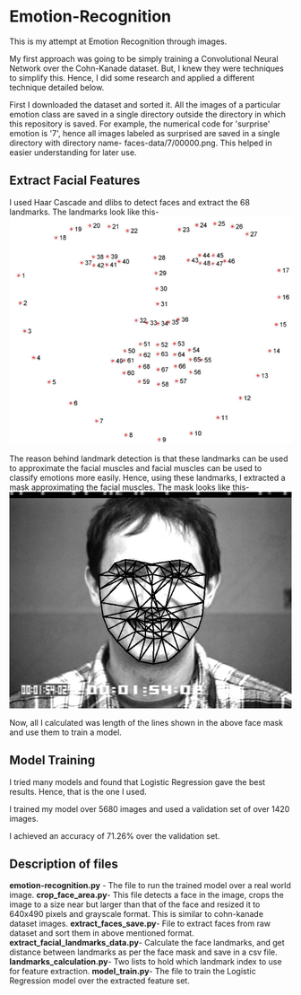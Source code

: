 # Emotion-Recognition #

This is my attempt at Emotion Recognition through images.

My first approach was going to be simply training a Convolutional Neural Network over the Cohn-Kanade dataset. But, I knew they were techniques to simplify this. Hence, I did some research and applied a different technique detailed below.

First I downloaded the dataset and sorted it. All the images of a particular emotion class are saved in a single directory outside the directory in which this repository is saved. For example, the numerical code for 'surprise' emotion is '7', hence all images labeled as surprised are saved in a single directory with directory name- faces-data/7/00000.png. This helped in easier understanding for later use.

## Extract Facial Features ##
I used Haar Cascade and dlibs to detect faces and extract the 68 landmarks.
The landmarks look like this- 
![alt text](https://github.com/myidispg/Emotion-Recognition/blob/master/facial_landmarks_68markup-768x619.jpg)

The reason behind landmark detection is that these landmarks can be used to approximate the facial muscles and facial muscles can be used to classify emotions more easily. Hence, using these landmarks, I extracted a mask approximating the facial muscles. The mask looks like this-
![alt text](https://github.com/myidispg/Emotion-Recognition/blob/master/face_mask.jpg)

Now, all I calculated was length of the lines shown in the above face mask and use them to train a model.

## Model Training ##
I tried many models and found that Logistic Regression gave the best results. Hence, that is the one I used. 

I trained my model over 5680 images and used a validation set of over 1420 images.

I achieved an accuracy of 71.26% over the validation set.

## Description of files ##
**emotion-recognition.py** - The file to run the trained model over a real world image.
**crop_face_area.py**- This file detects a face in the image, crops the image to a size near but larger than that of the face and resized it to 640x490 pixels and grayscale format. This is similar to cohn-kanade dataset images.
**extract_faces_save.py**- File to extract faces from raw dataset and sort them in above mentioned format.
**extract_facial_landmarks_data.py**- Calculate the face landmarks, and get distance between landmarks as per the face mask and save in a csv file.
**landmarks_calculation.py**- Two lists to hold which landmark index to use for feature extraction.
**model_train.py**- The file to train the Logistic Regression model over the extracted feature set.
